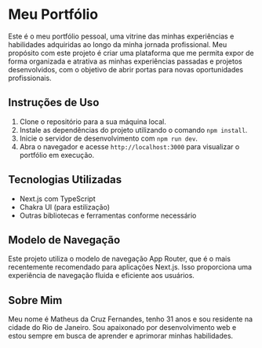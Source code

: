 

<!DOCTYPE html>
<html lang="pt-br">
<head>
  <meta charset="UTF-8">
  <meta name="viewport" content="width=device-width, initial-scale=1.0">
 
</head>
<body>
  <h1>Meu Portfólio</h1>
  <p>Este é o meu portfólio pessoal, uma vitrine das minhas experiências e habilidades adquiridas ao longo da minha jornada profissional. Meu propósito com este projeto é criar uma plataforma que me permita expor de forma organizada e atrativa as minhas experiências passadas e projetos desenvolvidos, com o objetivo de abrir portas para novas oportunidades profissionais.</p>

  <h2>Instruções de Uso</h2>
  <ol>
    <li>Clone o repositório para a sua máquina local.</li>
    <li>Instale as dependências do projeto utilizando o comando <code>npm install</code>.</li>
    <li>Inicie o servidor de desenvolvimento com <code>npm run dev</code>.</li>
    <li>Abra o navegador e acesse <code>http://localhost:3000</code> para visualizar o portfólio em execução.</li>
  </ol>

  <h2>Tecnologias Utilizadas</h2>
  <ul>
    <li>Next.js com TypeScript</li>
    <li>Chakra UI (para estilização)</li>
    <li>Outras bibliotecas e ferramentas conforme necessário</li>
  </ul>

  <h2>Modelo de Navegação</h2>
  <p>Este projeto utiliza o modelo de navegação App Router, que é o mais recentemente recomendado para aplicações Next.js. Isso proporciona uma experiência de navegação fluida e eficiente aos usuários.</p>

  <h2>Sobre Mim</h2>
  <p>Meu nome é Matheus da Cruz Fernandes, tenho 31 anos e sou residente na cidade do Rio de Janeiro. Sou apaixonado por desenvolvimento web e estou sempre em busca de aprender e aprimorar minhas habilidades.</p>
</body>
</html>
